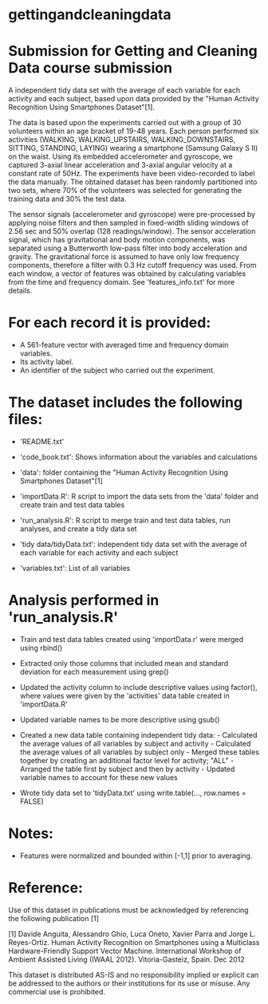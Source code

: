# gettingandcleaningdata

Submission for Getting and Cleaning Data course submission
==================================================================

A independent tidy data set with the average of each variable for each activity and each subject, based upon data provided by the "Human Activity Recognition Using Smartphones Dataset"[1].

The data is based upon the experiments carried out with a group of 30 volunteers within an age bracket of 19-48 years. Each person performed six activities (WALKING, WALKING_UPSTAIRS, WALKING_DOWNSTAIRS, SITTING, STANDING, LAYING) wearing a smartphone (Samsung Galaxy S II) on the waist. Using its embedded accelerometer and gyroscope, we captured 3-axial linear acceleration and 3-axial angular velocity at a constant rate of 50Hz. The experiments have been video-recorded to label the data manually. The obtained dataset has been randomly partitioned into two sets, where 70% of the volunteers was selected for generating the training data and 30% the test data. 

The sensor signals (accelerometer and gyroscope) were pre-processed by applying noise filters and then sampled in fixed-width sliding windows of 2.56 sec and 50% overlap (128 readings/window). The sensor acceleration signal, which has gravitational and body motion components, was separated using a Butterworth low-pass filter into body acceleration and gravity. The gravitational force is assumed to have only low frequency components, therefore a filter with 0.3 Hz cutoff frequency was used. From each window, a vector of features was obtained by calculating variables from the time and frequency domain. See 'features_info.txt' for more details. 

For each record it is provided:
======================================

- A 561-feature vector with averaged time and frequency domain variables. 
- Its activity label. 
- An identifier of the subject who carried out the experiment.

The dataset includes the following files:
=========================================

- 'README.txt'

- 'code_book.txt': Shows information about the variables and calculations

- 'data': folder containing the "Human Activity Recognition Using Smartphones Dataset"[1]

- 'importData.R': R script to import the data sets from the 'data' folder and create train and test data tables

- 'run_analysis.R': R script to merge train and test data tables, run analyses, and create a tidy data set

- 'tidy data/tidyData.txt': independent tidy data set with the average of each variable for each activity and each subject

- 'variables.txt': List of all variables


Analysis performed in 'run_analysis.R'
======================================
- Train and test data tables created using 'importData.r' were merged using rbind()

- Extracted only those columns that included mean and standard deviation for each measurement using grep()

- Updated the activity column to include descriptive values using factor(), where values were given by the 'activities' data table created in 'importData.R'

- Updated variable names to be more descriptive using gsub()

- Created a new data table containing independent tidy data:
      - Calculated the average values of all variables by subject and activity
      - Calculated the average values of all variables by subject only
      - Merged these tables together by creating an additional factor level for activity; "ALL"
      - Arranged the table first by subject and then by activity
      - Updated variable names to account for these new values

- Wrote tidy data set to 'tidyData.txt' using write.table(..., row.names = FALSE)

Notes: 
======
- Features were normalized and bounded within [-1,1] prior to averaging.

Reference:
==========
Use of this dataset in publications must be acknowledged by referencing the following publication [1] 

[1] Davide Anguita, Alessandro Ghio, Luca Oneto, Xavier Parra and Jorge L. Reyes-Ortiz. Human Activity Recognition on Smartphones using a Multiclass Hardware-Friendly Support Vector Machine. International Workshop of Ambient Assisted Living (IWAAL 2012). Vitoria-Gasteiz, Spain. Dec 2012

This dataset is distributed AS-IS and no responsibility implied or explicit can be addressed to the authors or their institutions for its use or misuse. Any commercial use is prohibited.